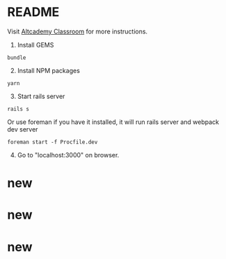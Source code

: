 # README

Visit [Altcademy Classroom](https://www.altcademy.com/classroom/) for more instructions.

1. Install GEMS

```
bundle
```

2. Install NPM packages

```
yarn
```

3. Start rails server

```
rails s
```

Or use foreman if you have it installed, it will run rails server and webpack dev server

```
foreman start -f Procfile.dev
```

4. Go to "localhost:3000" on browser.
# new
# new
# new
